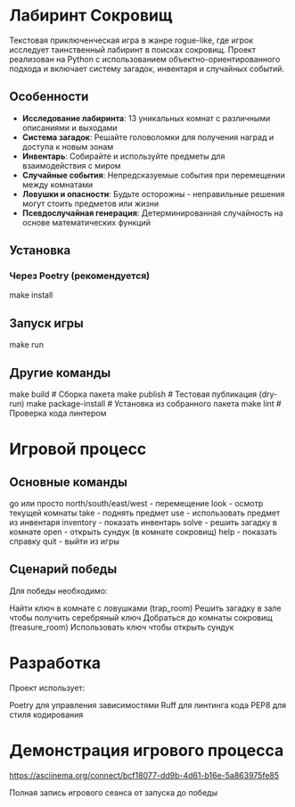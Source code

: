 # Лабиринт Сокровищ

Текстовая приключенческая игра в жанре rogue-like, где игрок исследует таинственный лабиринт в поисках сокровищ. Проект реализован на Python с использованием объектно-ориентированного подхода и включает систему загадок, инвентаря и случайных событий.

## Особенности

- **Исследование лабиринта**: 13 уникальных комнат с различными описаниями и выходами
- **Система загадок**: Решайте головоломки для получения наград и доступа к новым зонам
- **Инвентарь**: Собирайте и используйте предметы для взаимодействия с миром
- **Случайные события**: Непредсказуемые события при перемещении между комнатами
- **Ловушки и опасности**: Будьте осторожны - неправильные решения могут стоить предметов или жизни
- **Псевдослучайная генерация**: Детерминированная случайность на основе математических функций

## Установка

### Через Poetry (рекомендуется)

make install

##  Запуск игры

make run

## Другие команды

make build          # Сборка пакета
make publish        # Тестовая публикация (dry-run)
make package-install # Установка из собранного пакета
make lint           # Проверка кода линтером


# Игровой процесс

## Основные команды

go <direction> или просто north/south/east/west - перемещение
look - осмотр текущей комнаты
take <item> - поднять предмет
use <item> - использовать предмет из инвентаря
inventory - показать инвентарь
solve - решить загадку в комнате
open - открыть сундук (в комнате сокровищ)
help - показать справку
quit - выйти из игры

## Сценарий победы

Для победы необходимо:

Найти ключ в комнате с ловушками (trap_room)
Решить загадку в зале чтобы получить серебряный ключ
Добраться до комнаты сокровищ (treasure_room)
Использовать ключ чтобы открыть сундук


# Разработка

Проект использует:

Poetry для управления зависимостями
Ruff для линтинга кода
PEP8 для стиля кодирования

# Демонстрация игрового процесса

https://asciinema.org/connect/bcf18077-dd9b-4d61-b16e-5a863975fe85

Полная запись игрового сеанса от запуска до победы